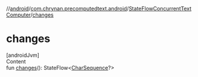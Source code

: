 //[android](../../../index.md)/[com.chrynan.precomputedtext.android](../index.md)/[StateFlowConcurrentTextComputer](index.md)/[changes](changes.md)



# changes  
[androidJvm]  
Content  
fun [changes](changes.md)(): StateFlow<[CharSequence](https://kotlinlang.org/api/latest/jvm/stdlib/kotlin/-char-sequence/index.html)?>  



